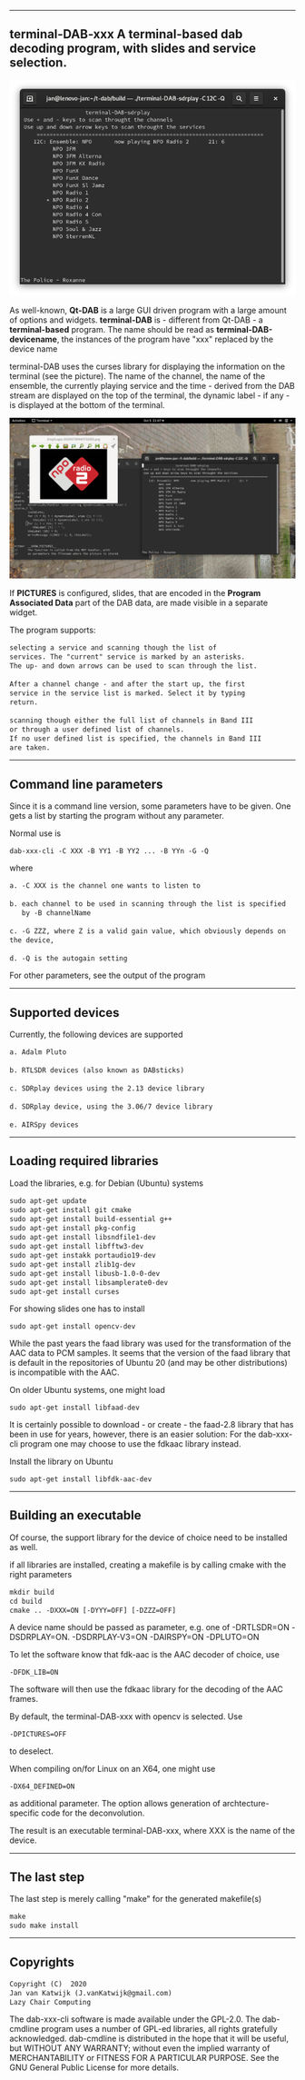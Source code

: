 
-------------------------------------------------------------------------
terminal-DAB-xxx
A terminal-based dab decoding program, with slides and service selection.
-------------------------------------------------------------------------

![dab-cmdline](/terminal-dab-1.png?raw=true)

As well-known, **Qt-DAB** is a large GUI driven program with a
large amount of options and widgets.
**terminal-DAB** is - different from Qt-DAB - a **terminal-based**  program.
The name should be read as **terminal-DAB-devicename**, the instances
of the program have "xxx" replaced by the device name

terminal-DAB uses the curses library for displaying the information
on the terminal (see the picture).
The name of the channel, the name of the ensemble, the currently playing
service and the time - derived from the DAB stream are displayed
on the top of the terminal, the dynamic label - if any - is
displayed at the bottom of the terminal.

![dab-cmdline](/terminal-dab-2.png?raw=true)

If **PICTURES**  is configured, slides, that are encoded in the
**Program Associated Data** part of the DAB data, are made visible
in a separate widget.

The program supports:

	selecting a service and scanning though the list of
	services. The "current" service is marked by an asterisks.
	The up- and down arrows can be used to scan through the list.

	After a channel change - and after the start up, the first
	service in the service list is marked. Select it by typing
	return.

	scanning though either the full list of channels in Band III
	or through a user defined list of channels.
	If no user defined list is specified, the channels in Band III
	are taken. 

------------------------------------------------------------------------
Command line parameters
------------------------------------------------------------------------

Since it is a command line version, some parameters have to be
given. One gets a list by starting the program without any parameter.

Normal use is

	dab-xxx-cli -C XXX -B YY1 -B YY2 ... -B YYn -G -Q

where

	a. -C XXX is the channel one wants to listen to

	b. each channel to be used in scanning through the list is specified
	   by -B channelName
 
	c. -G ZZZ, where Z is a valid gain value, which obviously depends on the device,

	d. -Q is the autogain setting

For other parameters, see the output of the program

-------------------------------------------------------------------------
Supported devices
-------------------------------------------------------------------------

Currently, the following devices are supported

	a. Adalm Pluto

	b. RTLSDR devices (also known as DABsticks)

	c. SDRplay devices using the 2.13 device library

	d. SDRplay device, using the 3.06/7 device library

	e. AIRSpy devices

---------------------------------------------------------------------------
Loading required libraries
--------------------------------------------------------------------------

Load the libraries, e.g. for Debian (Ubuntu) systems


	sudo apt-get update
	sudo apt-get install git cmake
	sudo apt-get install build-essential g++
	sudo apt-get install pkg-config
	sudo apt-get install libsndfile1-dev
	sudo apt-get install libfftw3-dev
	sudo apt-get instakk portaudio19-dev 
	sudo apt-get install zlib1g-dev 
	sudo apt-get install libusb-1.0-0-dev
	sudo apt-get install libsamplerate0-dev
	sudo apt-get install curses

For showing slides one has to install

	sudo apt-get install opencv-dev

While the past years the faad library was used for the transformation of the
AAC data to PCM samples. It seems that the version of the faad library
that is default in the repositories of Ubuntu 20 (and may be other
distributions) is incompatible with the AAC.

On older Ubuntu systems, one might load

	sudo apt-get install libfaad-dev

It is certainly possible to download - or create - the faad-2.8 library
that has been in use for years, however, there is an easier
solution:
For the dab-xxx-cli program one may choose to use the fdkaac library
instead.

Install the library on Ubuntu

	sudo apt-get install libfdk-aac-dev

------------------------------------------------------------------------
Building an executable
------------------------------------------------------------------------

Of course, the support library for the device of choice need to
be installed as well.

if all libraries are installed, creating a makefile is by calling 
cmake with the right parameters

	mkdir build
	cd build
	cmake .. -DXXX=ON [-DYYY=OFF] [-DZZZ=OFF]

A device name should be passed as parameter, e.g. one of
	-DRTLSDR=ON 
	-DSDRPLAY=ON.
	-DSDRPLAY-V3=ON
	-DAIRSPY=ON
	-DPLUTO=ON

To let the software know that fdk-aac is the AAC decoder of choice, use

	-DFDK_LIB=ON

The software will then use the fdkaac library for the decoding of the AAC 
frames.

By default, the terminal-DAB-xxx with opencv is selected. Use

	-DPICTURES=OFF

to deselect.

When compiling on/for Linux on an X64, one might use

	-DX64_DEFINED=ON

as additional parameter. The option allows generation of 
archtecture-specific  code for the deconvolution.

The result is an executable terminal-DAB-xxx, where XXX is the name
of the device.

------------------------------------------------------------------------
The last step
------------------------------------------------------------------------

The last step is merely calling "make" for the generated makefile(s)

	make
	sudo make install

-------------------------------------------------------------------------
Copyrights
-------------------------------------------------------------------------
	
	Copyright (C)  2020
	Jan van Katwijk (J.vanKatwijk@gmail.com)
	Lazy Chair Computing

The dab-xxx-cli software is made available under the GPL-2.0. The dab-cmdline program uses a number of GPL-ed libraries, all rights gratefully acknowledged.
dab-cmdline is distributed in the hope that it will be useful, but WITHOUT ANY WARRANTY; without even the implied warranty of MERCHANTABILITY or FITNESS FOR A PARTICULAR PURPOSE.
See the GNU General Public License for more details.

